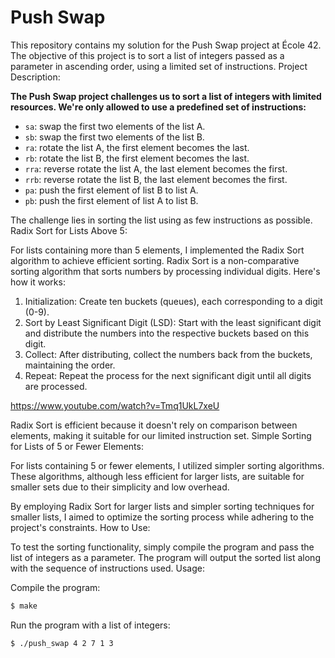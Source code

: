 # Push Swap

This repository contains my solution for the Push Swap project at École 42. The objective of this project is to sort a list of integers passed as a parameter in ascending order, using a limited set of instructions.
Project Description:

__The Push Swap project challenges us to sort a list of integers with limited resources. We're only allowed to use a predefined set of instructions:__

* `sa`: swap the first two elements of the list A.
* `sb`: swap the first two elements of the list B.
* `ra`: rotate the list A, the first element becomes the last.
* `rb`: rotate the list B, the first element becomes the last.
* `rra`: reverse rotate the list A, the last element becomes the first.
* `rrb`: reverse rotate the list B, the last element becomes the first.
* `pa`: push the first element of list B to list A.
* `pb`: push the first element of list A to list B.

The challenge lies in sorting the list using as few instructions as possible.
Radix Sort for Lists Above 5:

For lists containing more than 5 elements, I implemented the Radix Sort algorithm to achieve efficient sorting. Radix Sort is a non-comparative sorting algorithm that sorts numbers by processing individual digits. Here's how it works:

1. Initialization: Create ten buckets (queues), each corresponding to a digit (0-9).
2. Sort by Least Significant Digit (LSD): Start with the least significant digit and distribute the numbers into the respective buckets based on this digit.
3. Collect: After distributing, collect the numbers back from the buckets, maintaining the order.
4. Repeat: Repeat the process for the next significant digit until all digits are processed.

https://www.youtube.com/watch?v=Tmq1UkL7xeU

Radix Sort is efficient because it doesn't rely on comparison between elements, making it suitable for our limited instruction set.
Simple Sorting for Lists of 5 or Fewer Elements:

For lists containing 5 or fewer elements, I utilized simpler sorting algorithms. These algorithms, although less efficient for larger lists, are suitable for smaller sets due to their simplicity and low overhead.

By employing Radix Sort for larger lists and simpler sorting techniques for smaller lists, I aimed to optimize the sorting process while adhering to the project's constraints.
How to Use:

To test the sorting functionality, simply compile the program and pass the list of integers as a parameter. The program will output the sorted list along with the sequence of instructions used.
Usage:

Compile the program:

```bash
$ make
```
Run the program with a list of integers:
```bash
$ ./push_swap 4 2 7 1 3
```


